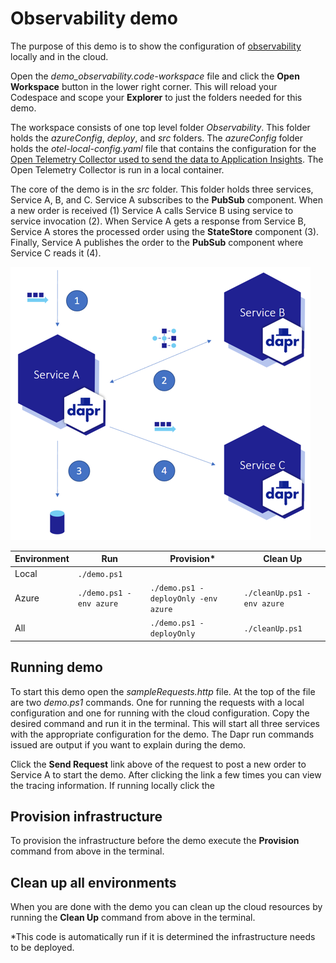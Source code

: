 # Observability demo

The purpose of this demo is to show the configuration of [observability](https://docs.dapr.io/developing-applications/building-blocks/observability/) locally and in the cloud. 

Open the _demo_observability.code-workspace_ file and click the **Open Workspace** button in the lower right corner. This will reload your Codespace and scope your **Explorer** to just the folders needed for this demo. 

The workspace consists of one top level folder _Observability_. This folder holds the _azureConfig_, _deploy_, and _src_ folders. The _azureConfig_ folder holds the _otel-local-config.yaml_ file that contains the configuration for the [Open Telemetry Collector used to send the data to Application Insights](https://docs.dapr.io/operations/monitoring/tracing/open-telemetry-collector-appinsights/). The Open Telemetry Collector is run in a local container.  

The core of the demo is in the _src_ folder. This folder holds three services, Service A, B, and C. Service A subscribes to the **PubSub** component. When a new order is received (1) Service A calls Service B using service to service invocation (2). When Service A gets a response from Service B, Service A stores the processed order using the **StateStore** component (3). Finally, Service A publishes the order to the **PubSub** component where Service C reads it (4).

![services architecture](../.images/Services_480x437.png)


Environment | Run | Provision* | Clean Up
--- | --- | --- | ---
Local | ```./demo.ps1``` | |
Azure |  ```./demo.ps1 -env azure``` | ```./demo.ps1 -deployOnly -env azure```| ```./cleanUp.ps1 -env azure```
All | | ```./demo.ps1 -deployOnly```| ```./cleanUp.ps1```

## Running demo

To start this demo open the _sampleRequests.http_ file. At the top of the file are two _demo.ps1_ commands. One for running the requests with a local configuration and one for running with the cloud configuration. Copy the desired command and run it in the terminal. This will start all three services with the appropriate configuration for the demo. The Dapr run commands issued are output if you want to explain during the demo.

Click the **Send Request** link above of the request to post a new order to Service A to start the demo. After clicking the link a few times you can view the tracing information. If running locally click the 

## Provision infrastructure

To provision the infrastructure before the demo execute the **Provision** command from above in the terminal.

## Clean up all environments

When you are done with the demo you can clean up the cloud resources by running the **Clean Up** command from above in the terminal.

*This code is automatically run if it is determined the infrastructure needs to be deployed.